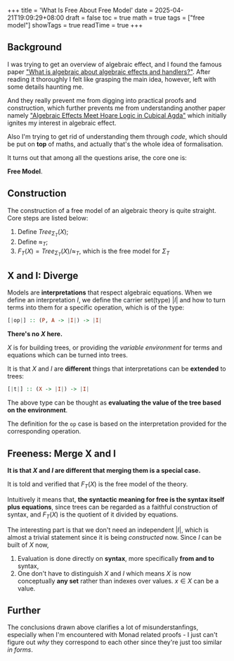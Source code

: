 +++
title = 'What Is Free About Free Model'
date = 2025-04-21T19:09:29+08:00
draft = false
toc = true
math = true
tags = ["free model"]
showTags = true
readTime = true
+++

## Background

I was trying to get an overview of algebraic effect, and I found the famous paper ["What is algebraic about algebraic effects and handlers?"](https://arxiv.org/abs/1807.05923). After reading it thoroughly I felt like grasping the main idea, however, left with some details haunting me.

And they really prevent me from digging into practical proofs and construction, which further prevents me from understanding another paper namely ["Algebraic Effects Meet Hoare Logic in Cubical Agda"](https://dl.acm.org/doi/10.1145/3632898) which initially ignites my interest in algebraic effect.

Also I'm trying to get rid of understanding them through *code*, which should be put on **top** of maths, and actually that's the whole idea of formalisation.

It turns out that among all the questions arise, the core one is:

**Free Model**.

## Construction

The construction of a free model of an algebraic theory is quite straight. Core steps are listed below:

1. Define $Tree_{\Sigma_{T}}(X)$;
2. Define $\approx_{T}$;
3. $F_T(X)=Tree_{\Sigma_{T}}(X)/\approx_{T}$, which is the free model for $\Sigma_T$

## X and I: Diverge

Models are **interpretations** that respect algebraic equations. When we define an interpretation $I$, we define the carrier set(type) $|I|$ and how to turn terms into them for a specific operation, which is of the type:

```haskell
[|op|] :: (P, A -> |I|) -> |I|
```

**There's no $X$ here.**

$X$ is for building trees, or providing the *variable environment* for terms and equations which can be turned into trees.

It is that $X$ and $I$ are **different** things that interpretations can be **extended** to trees:

```haskell
[|t|] :: (X -> |I|) -> |I|
```

The above type can be thought as **evaluating the value of the tree based on the environment**.

The definition for the `op` case is based on the interpretation provided for the corresponding operation.

## Freeness: Merge X and I

**It is that $X$ and $I$ are different that merging them is a special case.**

It is told and verified that $F_T(X)$ is the free model of the theory.

Intuitively it means that, **the syntactic meaning for free is the syntax itself plus equations**, since trees can be regarded as a faithful construction of syntax, and $F_T(X)$ is the quotient of it divided by equations.

The interesting part is that we don't need an independent $|I|$, which is almost a trivial statement since it is being *constructed* now. Since $I$ can be built of $X$ now,

1. Evaluation is done directly on **syntax**, more specifically **from and to** syntax,
2. One don't have to distinguish $X$ and $I$ which means $X$ is now conceptually **any set** rather than indexes over values. $x\in X$ can be a value.

## Further

The conclusions drawn above clarifies a lot of misunderstanfings, especially when I'm encountered with Monad related proofs - I just can't figure out *why* they correspond to each other since they're just too similar *in forms*.
